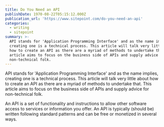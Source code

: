 ```yaml
---
title: Do You Need an API
publishDate: 1970-08-22T05:15:12.000Z
publication_url: 'https://www.sitepoint.com/do-you-need-an-api'
categories:
  - writing
  - sitepoint
summary: >-
  API stands for 'Application Programming Interface' and as the name implies,
  creating one is a technical process. This article will talk very little about
  how to create an API as there are a myriad of methods to undertake that. This
  article aims to focus on the business side of APIs and supply advice for
  non-technical folk.
---
```


API stands for 'Application Programming Interface' and as the name implies, creating one is a technical process. This article will talk very little about how to create an API as there are a myriad of methods to undertake that. This article aims to focus on the business side of APIs and supply advice for non-technical folk.

An API is a set of functionality and instructions to allow other software access to services or information you offer. An API is typically (should be) written following standard patterns and can be free or monetized in several ways.
